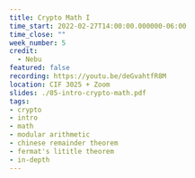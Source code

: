 ```yaml
---
title: Crypto Math I
time_start: 2022-02-27T14:00:00.000000-06:00
time_close: ""
week_number: 5
credit:
  - Nebu
featured: false
recording: https://youtu.be/deGvahtfR8M
location: CIF 3025 + Zoom
slides: ./05-intro-crypto-math.pdf
tags:
- crypto
- intro
- math
- modular arithmetic
- chinese remainder theorem
- fermat's lititle theorem
- in-depth
---
```

